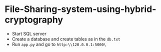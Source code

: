 # File-Sharing-system-using-hybrid-cryptography
- Start SQL server
- Create a database and create tables as in the `db.txt`
- Run `app.py` and go to `http:\\120.0.0.1:5000\`
